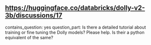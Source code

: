 ## https://huggingface.co/databricks/dolly-v2-3b/discussions/17

contains_question: yes
question_part: Is there a detailed tutorial about training or fine tuning the Dolly models? Please help. Is their a python equivalent of the same?